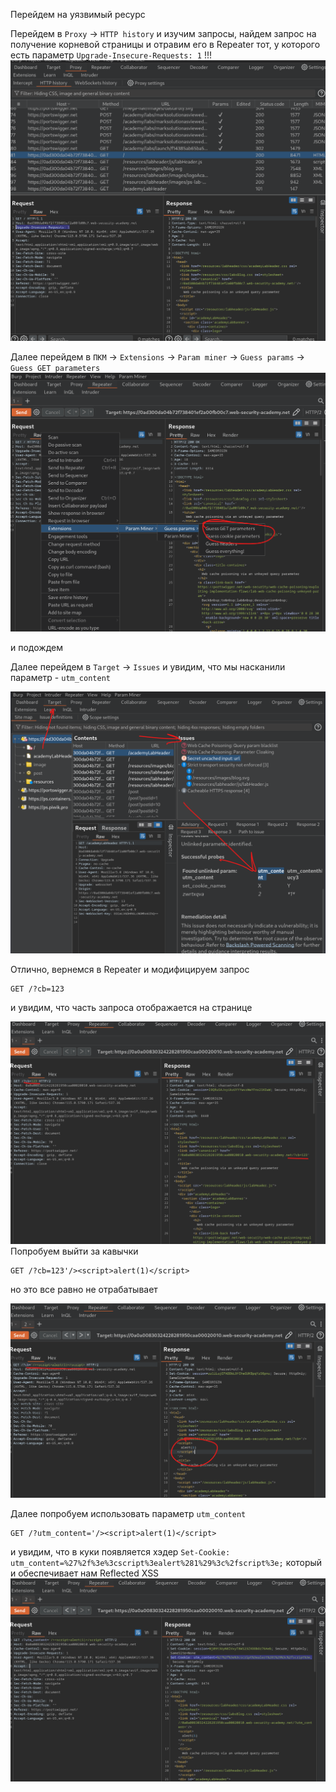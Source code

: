 Перейдем на уязвимый ресурс

Перейдем в `Proxy` -> `HTTP history` и изучим запросы, найдем запрос на получение корневой страницы и отравим его в Repeater
тот, у которого есть параметр `Upgrade-Insecure-Requests: 1` !!!
![img](https://github.com/adyatlove/PortSwiggerAcademy/blob/main/23.%20Web%20cache%20poisoning/6.%20Web%20cache%20poisoning%20via%20an%20unkeyed%20query%20parameter/pics%20for%20walkthrough/1.png)

Далее перейдем в `ПКМ` -> `Extensions` -> `Param miner` -> `Guess params` -> `Guess GET parameters`
![img](https://github.com/adyatlove/PortSwiggerAcademy/blob/main/23.%20Web%20cache%20poisoning/6.%20Web%20cache%20poisoning%20via%20an%20unkeyed%20query%20parameter/pics%20for%20walkthrough/2.png)

и подождем

Далее перейдем в `Target` -> `Issues` 
и увидим, что мы насканили параметр - `utm_content`

![img](https://github.com/adyatlove/PortSwiggerAcademy/blob/main/23.%20Web%20cache%20poisoning/6.%20Web%20cache%20poisoning%20via%20an%20unkeyed%20query%20parameter/pics%20for%20walkthrough/3.png)

Отлично, вернемся в Repeater и модифицируем запрос

```
GET /?cb=123
```
и увидим, что часть запроса отображается на странице

![img](https://github.com/adyatlove/PortSwiggerAcademy/blob/main/23.%20Web%20cache%20poisoning/6.%20Web%20cache%20poisoning%20via%20an%20unkeyed%20query%20parameter/pics%20for%20walkthrough/4.png)
Попробуем выйти за кавычки
```
GET /?cb=123'/><script>alert(1)</script>
```
но это все равно не отрабатывает

![img](https://github.com/adyatlove/PortSwiggerAcademy/blob/main/23.%20Web%20cache%20poisoning/6.%20Web%20cache%20poisoning%20via%20an%20unkeyed%20query%20parameter/pics%20for%20walkthrough/6.png)

Далее попробуем использовать параметр 
`utm_content`

```
GET /?utm_content='/><script>alert(1)</script>
```
и увидим, что в куки появляется хэдер `Set-Cookie: utm_content=%27%2f%3e%3cscript%3ealert%281%29%3c%2fscript%3e;` который и обеспечивает нам Reflected XSS
![img](https://github.com/adyatlove/PortSwiggerAcademy/blob/main/23.%20Web%20cache%20poisoning/6.%20Web%20cache%20poisoning%20via%20an%20unkeyed%20query%20parameter/pics%20for%20walkthrough/5.png)
